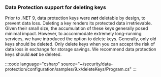 ### Data Protection support for deleting keys

Prior to .NET 9, data protection keys were ___not___ deletable by design, to prevent data loss. Deleting a key renders its protected data irretrievable. Given their small size, the accumulation of these keys generally posed minimal impact. However, to accommodate extremely long-running services, we have introduced the option to delete keys. Generally, only old keys should be deleted. Only delete keys when you can accept the risk of data loss in exchange for storage savings. We recommend data protection keys should ___not___ be deleted.

:::code language="csharp" source="~/security/data-protection/configuration/samples/9.x/deleteKeys/Program.cs" :::
